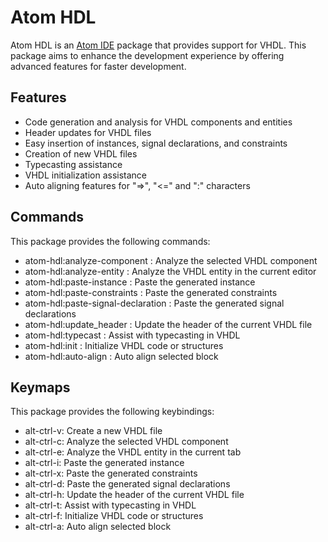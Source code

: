 # Atom HDL

Atom HDL is an [Atom IDE](https://atom.io/) package that provides support for VHDL. This package aims to enhance the development experience by offering advanced features for faster development.

## Features

- Code generation and analysis for VHDL components and entities
- Header updates for VHDL files
- Easy insertion of instances, signal declarations, and constraints
- Creation of new VHDL files
- Typecasting assistance
- VHDL initialization assistance
- Auto aligning features for "=>", "<=" and ":" characters

## Commands

This package provides the following commands:


- atom-hdl:analyze-component        : Analyze the selected VHDL component
- atom-hdl:analyze-entity           : Analyze the VHDL entity in the current editor
- atom-hdl:paste-instance           : Paste the generated instance
- atom-hdl:paste-constraints        : Paste the generated constraints
- atom-hdl:paste-signal-declaration : Paste the generated signal declarations
- atom-hdl:update_header            : Update the header of the current VHDL file
- atom-hdl:typecast                 : Assist with typecasting in VHDL
- atom-hdl:init                     : Initialize VHDL code or structures
- atom-hdl:auto-align               : Auto align selected block

## Keymaps

This package provides the following keybindings:

- alt-ctrl-v: Create a new VHDL file
- alt-ctrl-c: Analyze the selected VHDL component
- alt-ctrl-e: Analyze the VHDL entity in the current tab
- alt-ctrl-i: Paste the generated instance
- alt-ctrl-x: Paste the generated constraints
- alt-ctrl-d: Paste the generated signal declarations
- alt-ctrl-h: Update the header of the current VHDL file
- alt-ctrl-t: Assist with typecasting in VHDL
- alt-ctrl-f: Initialize VHDL code or structures
- alt-ctrl-a: Auto align selected block

